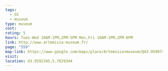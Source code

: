 ```yaml
---
tags:
  - 5S
  - museum
type: museum
cost: 
rating: 5
hours: Tues-Wed 10AM-1PM,2PM-5PM Mon,Fri 10AM-1PM,2PM-6PM
link: http://www.artemisia-museum.fr/
page: "559"
map-link: https://www.google.com/maps/place/Artemisia+museum/@43.9590748,5.7818095,18.5z/data=!4m6!3m5!1s0x12cbb58fff1e7e91:0xea215942a5791eab!8m2!3d43.9592133!4d5.7829071!16s%2Fg%2F11ggfm533s?entry=ttu&g_ep=EgoyMDI0MTAwNy4xIKXMDSoASAFQAw%3D%3D
visit: 
location: 43.9592345,5.7829344
---
```

